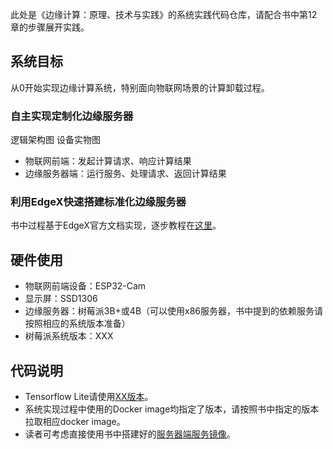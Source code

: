 此处是《边缘计算：原理、技术与实践》的系统实践代码仓库，请配合书中第12章的步骤展开实践。
## 系统目标
从0开始实现边缘计算系统，特别面向物联网场景的计算卸载过程。
### 自主实现定制化边缘服务器
<img>逻辑架构图</img>
<img>设备实物图</img>
* 物联网前端：发起计算请求、响应计算结果
* 边缘服务器端：运行服务、处理请求、返回计算结果

### 利用EdgeX快速搭建标准化边缘服务器
书中过程基于EdgeX官方文档实现，逐步教程在<a href="">这里</a>。

## 硬件使用
* 物联网前端设备：ESP32-Cam
* 显示屏：SSD1306
* 边缘服务器：树莓派3B+或4B（可以使用x86服务器，书中提到的依赖服务请按照相应的系统版本准备）
* 树莓派系统版本：XXX

## 代码说明
* Tensorflow Lite请使用<a href="">XX版本</a>。
* 系统实现过程中使用的Docker image均指定了版本，请按照书中指定的版本拉取相应docker image。
* 读者可考虑直接使用书中搭建好的<a href="">服务器端服务镜像</a>。

